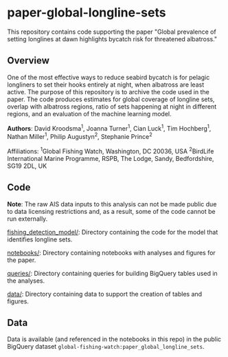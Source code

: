 # paper-global-longline-sets
This repository contains code supporting the paper "Global prevalence of setting longlines at dawn highlights bycatch risk for threatened albatross." 

## Overview
One of the most effective ways to reduce seabird bycatch is for pelagic longliners to set their hooks entirely at night, when albatross are least active. The purpose of this repository is to archive the code used in the paper. The code produces estimates for global coverage of longline sets, overlap with albatross regions, ratio of sets happening at night in different regions, and an evaluation of the machine learning model.

**Authors**: David Kroodsma<sup>1</sup>, Joanna Turner<sup>1</sup>, Cian Luck<sup>1</sup>, Tim Hochberg<sup>1</sup>, Nathan Miller<sup>1</sup>, Philip Augustyn<sup>2</sup>, Stephanie Prince<sup>2</sup>

Affiliations: 
<sup>1</sup>Global Fishing Watch, Washington, DC 20036, USA 
<sup>2</sup>BirdLife International Marine Programme, RSPB, The Lodge, Sandy, Bedfordshire, SG19 2DL, UK

## Code

**Note**: The raw AIS data inputs to this analysis can not be made public due to data licensing restrictions and, as a result, some of the code cannot be run externally.

[fishing_detection_model/](fishing_detection_model/): Directory containing the code for the model that identifies longline sets.

[notebooks/](notebooks/): Directory containing notebooks with analyses and figures for the paper.

[queries/](queries/): Directory containing queries for building BigQuery tables used in the analyses.

[data/](data/): Directory containing data to support the creation of tables and figures.

## Data

Data is available (and referenced in the notebooks in this repo) in the public BigQuery dataset `global-fishing-watch:paper_global_longline_sets`.

```python

```

